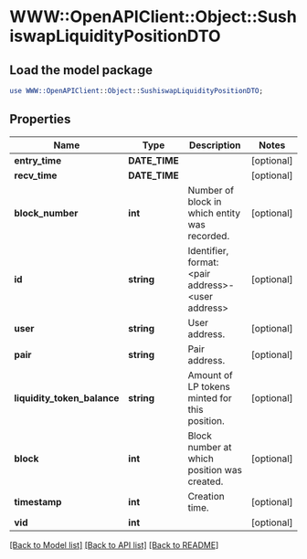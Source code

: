 # WWW::OpenAPIClient::Object::SushiswapLiquidityPositionDTO

## Load the model package
```perl
use WWW::OpenAPIClient::Object::SushiswapLiquidityPositionDTO;
```

## Properties
Name | Type | Description | Notes
------------ | ------------- | ------------- | -------------
**entry_time** | **DATE_TIME** |  | [optional] 
**recv_time** | **DATE_TIME** |  | [optional] 
**block_number** | **int** | Number of block in which entity was recorded. | [optional] 
**id** | **string** | Identifier, format: &lt;pair address&gt;-&lt;user address&gt; | [optional] 
**user** | **string** | User address. | [optional] 
**pair** | **string** | Pair address. | [optional] 
**liquidity_token_balance** | **string** | Amount of LP tokens minted for this position. | [optional] 
**block** | **int** | Block number at which position was created. | [optional] 
**timestamp** | **int** | Creation time. | [optional] 
**vid** | **int** |  | [optional] 

[[Back to Model list]](../README.md#documentation-for-models) [[Back to API list]](../README.md#documentation-for-api-endpoints) [[Back to README]](../README.md)


